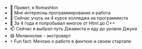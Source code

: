 - 👋 Привет, я Romashkin
- 👀 Мне интересны программирование и работа
- 🌱 Сейчас учусь на  4 курсе колледжа на программиста
- 💞️ За 4 года я попробывал многое от Html до С++
- 📫 Сейчас я выбрал путь Джависта и иду до уровня Джуна
- 😄 Меланхолик - экстроверт
- ⚡ Fun fact: Мечтаю о работе в финтехе и своем стартапе

<!---
RomashkinYer/RomashkinYer is a ✨ special ✨ repository because its `README.md` (this file) appears on your GitHub profile.
You can click the Preview link to take a look at your changes.
--->
